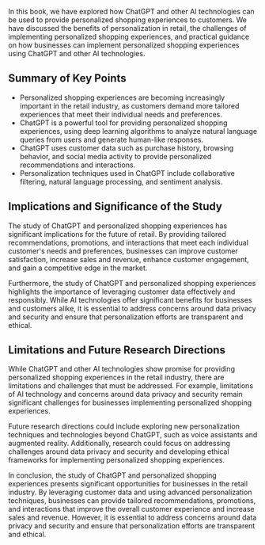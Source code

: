 
In this book, we have explored how ChatGPT and other AI technologies can be used to provide personalized shopping experiences to customers. We have discussed the benefits of personalization in retail, the challenges of implementing personalized shopping experiences, and practical guidance on how businesses can implement personalized shopping experiences using ChatGPT and other AI technologies.

Summary of Key Points
---------------------

* Personalized shopping experiences are becoming increasingly important in the retail industry, as customers demand more tailored experiences that meet their individual needs and preferences.
* ChatGPT is a powerful tool for providing personalized shopping experiences, using deep learning algorithms to analyze natural language queries from users and generate human-like responses.
* ChatGPT uses customer data such as purchase history, browsing behavior, and social media activity to provide personalized recommendations and interactions.
* Personalization techniques used in ChatGPT include collaborative filtering, natural language processing, and sentiment analysis.

Implications and Significance of the Study
------------------------------------------

The study of ChatGPT and personalized shopping experiences has significant implications for the future of retail. By providing tailored recommendations, promotions, and interactions that meet each individual customer's needs and preferences, businesses can improve customer satisfaction, increase sales and revenue, enhance customer engagement, and gain a competitive edge in the market.

Furthermore, the study of ChatGPT and personalized shopping experiences highlights the importance of leveraging customer data effectively and responsibly. While AI technologies offer significant benefits for businesses and customers alike, it is essential to address concerns around data privacy and security and ensure that personalization efforts are transparent and ethical.

Limitations and Future Research Directions
------------------------------------------

While ChatGPT and other AI technologies show promise for providing personalized shopping experiences in the retail industry, there are limitations and challenges that must be addressed. For example, limitations of AI technology and concerns around data privacy and security remain significant challenges for businesses implementing personalized shopping experiences.

Future research directions could include exploring new personalization techniques and technologies beyond ChatGPT, such as voice assistants and augmented reality. Additionally, research could focus on addressing challenges around data privacy and security and developing ethical frameworks for implementing personalized shopping experiences.

In conclusion, the study of ChatGPT and personalized shopping experiences presents significant opportunities for businesses in the retail industry. By leveraging customer data and using advanced personalization techniques, businesses can provide tailored recommendations, promotions, and interactions that improve the overall customer experience and increase sales and revenue. However, it is essential to address concerns around data privacy and security and ensure that personalization efforts are transparent and ethical.

